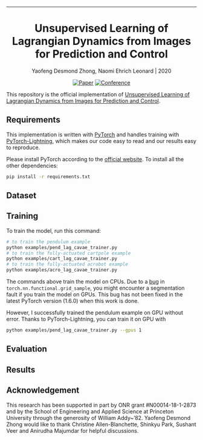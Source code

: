 ---

<div align="center">    
 
# Unsupervised Learning of Lagrangian Dynamics from Images for Prediction and Control

Yaofeng Desmond Zhong, Naomi Ehrich Leonard | 2020

[![Paper](http://img.shields.io/badge/paper-arxiv.2007.01926-B31B1B.svg)](https://arxiv.org/abs/2007.01926)
[![Conference](http://img.shields.io/badge/NeurIPS-2020-4b44ce.svg)](https://arxiv.org/abs/2007.01926)


</div>
 
This repository is the official implementation of [Unsupervised Learning of Lagrangian Dynamics from Images for Prediction and Control](https://arxiv.org/abs/2007.01926). 

## Requirements

This implementation is written with [PyTorch](https://pytorch.org/) and handles training with [PyTorch-Lightning](https://github.com/PyTorchLightning/pytorch-lightning), which makes our code easy to read and our results easy to reproduce. 

Please install PyTorch according to the [official website](https://pytorch.org/get-started/locally/). To install all the other dependencies:

```bash
pip install -r requirements.txt
```

## Dataset


## Training

To train the model, run this command:
```bash
# to train the pendulum example
python examples/pend_lag_cavae_trainer.py 
# to train the fully-actuated cartpole example
python examples/cart_lag_cavae_trainer.py 
# to train the fully-actuated acrobot example
python examples/acro_lag_cavae_trainer.py 
```
The commands above train the model on CPUs. Due to a [bug](https://github.com/pytorch/pytorch/issues/24823) in `torch.nn.functional.grid_sample`, you might encounter a segmentation fault if you train the model on GPUs. This bug has not been fixed in the latest PyTorch version (1.6.0) when this work is done. 

However, I successfully trained the pendulum example on GPU without error. Thanks to PyTorch-Lightning, you can train it on GPU with 
```bash
python examples/pend_lag_cavae_trainer.py --gpus 1
```
## Evaluation


## Results

## Acknowledgement
This research has been supported in part by ONR grant \#N00014-18-1-2873 and by the School of Engineering and Applied Science at Princeton University through the generosity of William Addy~’82.
Yaofeng Desmond Zhong would like to thank Christine Allen-Blanchette, Shinkyu Park, Sushant Veer and Anirudha Majumdar for helpful discussions. 
